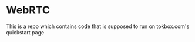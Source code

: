 # WebRTC

This is a repo which contains code that is supposed to run on tokbox.com's quickstart page
